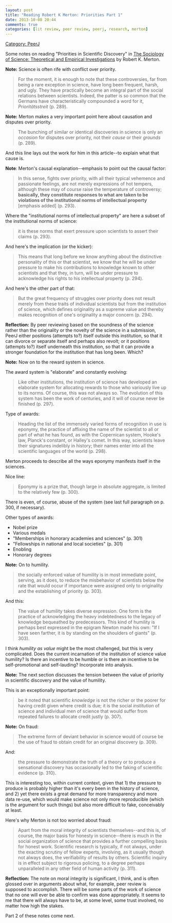 ```yaml
---
layout: post
title: "Reading Robert K Merton: Priorities Part 1"
date: 2013-10-08 20:44
comments: true
categories: [lit review, peer review, peerj, research, merton]
---
```


[Category: PeerJ](/blog/categories/peerj)

Some notes on reading "Priorities in Scientific Discovery" in [The
Sociology of Science: Theoretical and Empirical
Investigations](http://www.worldcat.org/oclc/817893417) by Robert
K. Merton.

**Note:** Science is often rife with conflict over priority.

> For the moment, it is enough to note that these controversies,
> far from being a rare exception in science, have long been
> frequent, harsh, and ugly. They have practically become an
> integral part of the social relations between scientists.
> Indeed, the patter is so common that the Germans have
> characteristically compounded a word for it, *Prioritätsstreit*
> (p. 289).

**Note:** Merton makes a very important point here about causation
and disputes over priority.

> The bunching of similar or identical discoveries in science is
> only an *occasion* for disputes over priority, not their *cause*
> or their *grounds* (p. 289).

And this line lays out the work for him in this article--to
explain what that cause is.

**Note**: Merton's causal explanation--emphasis to point out the
causal factor:

> In this sense, fights over priority, with all their typical
> vehemence and passionate feelings, are not merely expressions of
> hot tempers, although these may of course raise the temperature
> of controversy; **basically, they constitute responses to what
> are taken to be violations of the institutional norms of
> intellectual property** \[emphasis added\] (p. 293).

Where the "institutional norms of intellectual property" are here
a subset of the institutional norms of science:

> it is these norms that exert pressure upon scientists to assert
> their claims (p. 293).

And here's the implication (or the kicker):

> This means that long before we know anything about the
> distinctive personality of this or that scientist, we know that
> he will be under pressure to make his contributions to knowledge
> known to other scientists and that they, in turn, will be under
> pressure to acknowledge his rights to his intellectual property
> (p. 294).

And here's the other part of that:

> But the great frequency of struggles over priority does not
> result merely from these traits of individual scientists but
> from the institution of science, which defines originality as a
> supreme value and thereby makes recognition of one's originality
> a major concern (p. 294).

**Reflection:** By peer reviewing based on the soundness of the
science rather than the originality or the novelty of the science
in a submission, PeerJ either positions (attempts to?) itself
outside this institution, so that it can divorce or separate
itself and perhaps also revolt; or it positions (attempts to?)
itself underneath this institution, so that it can provide a
stronger foundation for the institution that has long been. Which?

**Note:** Now on to the reward system in science.

The award system is "elaborate" and constantly evolving:

> Like other institutions, the institution of science has
> developed an elaborate system for allocating rewards to those
> who variously live up to its norms. Of course, this was not
> always so. The evolution of this system has been the work of
> centuries, and it will of course never be finished (p. 297).

Type of awards:

> Heading the list of the immensely varied forms of recognition in
> use is eponymy, the practice of affixing the name of the
> scientist to all or part of what he has found, as with the
> Copernican system, Hooke's law, Planck's constant, or Halley's
> comet. In this way, scientists leave their signatures indelibly
> in history; their names enter into all the scientific languages
> of the world (p. 298).

Merton proceeds to describe all the ways eponymy manifests itself
in the sciences.

Nice line:

> Eponymy is a prize that, though large in absolute aggregate, is
> limited to the relatively few (p. 300).

There is even, of course, abuse of the system (see last full
paragraph on p. 300, if necessary).

Other types of awards:

- Nobel prize
- Various medals
- "Memberships in honorary academies and sciences" (p. 301)
- "Fellowships in national and local societies" (p. 301)
- Enobling
- Honorary degrees

**Note:** On to humility.

> the socially enforced value of humility is in most immediate
> point, serving, as it does, to reduce the misbehavior of
> scientists below the rate that would occur if importance were
> assigned only to originality and the establishing of priority
> (p. 303).

And this:

> The value of humility takes diverse expression. One form is the
> practice of acknowledging the heavy indebtedness to the legacy
> of knowledge bequeathed by predecessors. This kind of humility
> is perhaps best expressed in the epigram Newton made his own:
> "If I have seen farther, it is by standing on the shoulders of
> giants" (p. 303).

I think *humility as value* might be the most challenged, but this
is very complicated. Does the current incarnation of the
institution of science value humility? Is there an incentive to be
humble or is there an incentive to be self-promotional and
self-lauding? Incorporate into analysis.

**Note:** The next section discusses the tension between the value
of priority in scientific discovery and the value of humility.

This is an exceptionally important point:

> be it noted that scientific *knowledge* is not the richer or the
> poorer for having credit given where credit is due; it is the
> social *institution* of science and individual men of science
> that would suffer from repeated failures to allocate credit
> justly (p. 307).

**Note:** On fraud:

> The extreme form of deviant behavior in science would of course
> be the use of fraud to obtain credit for an original discovery
> (p. 309).

And:

> the pressure to demonstrate the truth of a theory or to produce
> a sensational discovery has occasionally led to the faking of
> scientific evidence (p. 310).

This is interesting too, within current context, given that 1) the
pressure to produce is probably higher than it's every been in the
history of science, and 2) yet there exists a great demand for
more transparency and more data re-use, which would make science
not only more reproducible (which is the argument for such things)
but also more difficult to fake, conceivably at least.

Here's why Merton is not too worried about fraud:

> Apart from the moral integrity of scientists themselves--and
> this is, of course, the major basis for honesty in
> science--there is much in the social organization of science
> that provides a further compelling basis for honest work.
> Scientific research is typically, if not always, under the
> exacting scrutiny of fellow experts, involving, as it usually
> though not always does, the verifiability of results by others.
> Scientific inquiry is in effect subject to rigorous policing, to
> a degree perhaps unparalleled in any other field of human
> activity (p. 311).

**Reflection:** The note on moral integrity is significant, I
think, and is often glossed over in arguments about what, for
example, peer review is supposed to accomplish. There will be some
parts of the work of science that no one will ever be able to
confirm was done appropriately. It seems to me that there will
always have to be, at some level, some trust involved, no matter
how high the stakes.

Part 2 of these notes come next.
